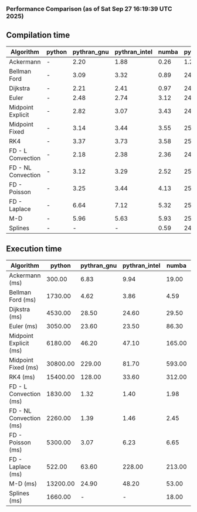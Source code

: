### Performance Comparison (as of Sat Sep 27 16:19:39 UTC 2025)
## Compilation time
Algorithm                 | python                    | pythran_gnu               | pythran_intel             | numba                     | pyccel_gnu_c              | pyccel_gnu_fortran        | pyccel_intel_c            | pyccel_intel_fortran     
------------------------- | ------------------------- | ------------------------- | ------------------------- | ------------------------- | ------------------------- | ------------------------- | ------------------------- | -------------------------
Ackermann                 | -                         | 2.20                      | 1.88                      | 0.26                      | 1.22                      | 1.24                      | 1.21                      | 1.24                     
Bellman Ford              | -                         | 3.09                      | 3.32                      | 0.89                      | 24.67                     | 1.38                      | 25.21                     | 1.39                     
Dijkstra                  | -                         | 2.21                      | 2.41                      | 0.97                      | 24.72                     | 1.49                      | 25.33                     | 1.53                     
Euler                     | -                         | 2.48                      | 2.74                      | 3.12                      | 24.75                     | 1.35                      | 25.11                     | 1.38                     
Midpoint Explicit         | -                         | 2.82                      | 3.07                      | 3.43                      | 24.95                     | 1.58                      | 25.44                     | 1.59                     
Midpoint Fixed            | -                         | 3.14                      | 3.44                      | 3.55                      | 25.06                     | 1.62                      | 25.71                     | 1.63                     
RK4                       | -                         | 3.37                      | 3.73                      | 3.58                      | 25.76                     | 2.04                      | 25.93                     | 2.01                     
FD - L Convection         | -                         | 2.18                      | 2.38                      | 2.36                      | 24.76                     | 1.34                      | 25.45                     | 1.34                     
FD - NL Convection        | -                         | 3.12                      | 3.29                      | 2.52                      | 25.01                     | 1.35                      | 25.54                     | 1.36                     
FD - Poisson              | -                         | 3.25                      | 3.44                      | 4.13                      | 25.10                     | 1.62                      | 25.58                     | 1.72                     
FD - Laplace              | -                         | 6.64                      | 7.12                      | 5.32                      | 25.09                     | 1.74                      | 25.51                     | 1.75                     
M-D                       | -                         | 5.96                      | 5.63                      | 5.93                      | 25.64                     | 2.33                      | 26.07                     | 2.32                     
Splines                   | -                         | -                         | -                         | 0.59                      | 24.83                     | 1.65                      | 25.46                     | 1.66                     

## Execution time
Algorithm                 | python                    | pythran_gnu               | pythran_intel             | numba                     | pyccel_gnu_c              | pyccel_gnu_fortran        | pyccel_intel_c            | pyccel_intel_fortran     
------------------------- | ------------------------- | ------------------------- | ------------------------- | ------------------------- | ------------------------- | ------------------------- | ------------------------- | -------------------------
Ackermann (ms)            | 300.00                    | 6.83                      | 9.94                      | 19.00                     | 2.19                      | 2.27                      | 12.00                     | 14.70                    
Bellman Ford (ms)         | 1730.00                   | 4.62                      | 3.86                      | 4.59                      | 4.06                      | 3.23                      | 5.88                      | 4.23                     
Dijkstra (ms)             | 4530.00                   | 28.50                     | 24.60                     | 29.50                     | 50.80                     | 26.00                     | 55.30                     | 33.70                    
Euler (ms)                | 3050.00                   | 23.60                     | 23.50                     | 86.30                     | 20.90                     | 10.80                     | 23.50                     | 10.70                    
Midpoint Explicit (ms)    | 6180.00                   | 46.20                     | 47.10                     | 165.00                    | 38.60                     | 19.60                     | 41.50                     | 14.50                    
Midpoint Fixed (ms)       | 30800.00                  | 229.00                    | 81.70                     | 593.00                    | 172.00                    | 69.20                     | 186.00                    | 44.20                    
RK4 (ms)                  | 15400.00                  | 128.00                    | 33.60                     | 312.00                    | 78.60                     | 28.80                     | 86.20                     | 30.30                    
FD - L Convection (ms)    | 1830.00                   | 1.32                      | 1.40                      | 1.98                      | 6.58                      | 1.51                      | 7.58                      | 1.40                     
FD - NL Convection (ms)   | 2260.00                   | 1.39                      | 1.46                      | 2.45                      | 6.05                      | 1.43                      | 8.68                      | 1.41                     
FD - Poisson (ms)         | 5300.00                   | 3.07                      | 6.23                      | 6.65                      | 8.58                      | 2.79                      | 13.30                     | 2.72                     
FD - Laplace (ms)         | 522.00                    | 63.60                     | 228.00                    | 213.00                    | 202.00                    | 54.40                     | 396.00                    | 60.20                    
M-D (ms)                  | 13200.00                  | 24.90                     | 48.20                     | 53.00                     | 89.10                     | 54.90                     | 57.30                     | 51.50                    
Splines (ms)              | 1660.00                   | -                         | -                         | 18.00                     | 11.90                     | 16.90                     | 13.50                     | 26.30                    

